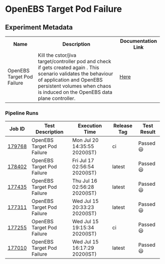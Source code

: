 # OpenEBS Target Pod Failure

## Experiment Metadata

<table>
<tr>
<th> Name </th>
<th> Description </th>
<th> Documentation Link </th>
</tr>
<tr>
 <td> OpenEBS Target Pod Failure </td>
 <td> Kill the cstor/jiva target/controller pod and check if gets created again . This scenario validates the behaviour of application and OpenEBS persistent volumes when chaos is induced on the OpenEBS data plane controller.
 </td>
 <td>  <a href="https://docs.litmuschaos.io/docs/openebs-target-pod-failure/"> Here </a> </td>
 </tr>
 </table>

### Pipeline Runs
 
| Job ID |   Test Description         | Execution Time | Release Tag   | Test Result   |
 |---------|---------------------------| --------------|--------|--------|
|     <a href= "https://gitlab.mayadata.io/litmuschaos/litmus-e2e/-/jobs/179768">179768</a>           |  OpenEBS Target Pod Failure           | Mon Jul 20 14:35:55 2020(IST)  | ci | Passed :smiley: |
|     <a href= "https://gitlab.mayadata.io/litmuschaos/litmus-e2e/-/jobs/178402">178402</a>           |  OpenEBS Target Pod Failure           | Fri Jul 17 02:56:54 2020(IST)  | latest | Passed :smiley: |
|     <a href= "https://gitlab.mayadata.io/litmuschaos/litmus-e2e/-/jobs/177435">177435</a>           |  OpenEBS Target Pod Failure           | Thu Jul 16 02:56:28 2020(IST)  | latest | Passed :smiley: |
|     <a href= "https://gitlab.mayadata.io/litmuschaos/litmus-e2e/-/jobs/177311">177311</a>           |  OpenEBS Target Pod Failure           | Wed Jul 15 20:33:23 2020(IST)  | latest | Passed :smiley: |
|     <a href= "https://gitlab.mayadata.io/litmuschaos/litmus-e2e/-/jobs/177255">177255</a>           |  OpenEBS Target Pod Failure           | Wed Jul 15 19:15:34 2020(IST)  | ci | Passed :smiley: |
 |    <a href= "https://gitlab.mayadata.io/litmuschaos/litmus-e2e/-/jobs/177010">177010</a>   |  OpenEBS Target Pod Failure           |  Wed Jul 15 16:17:29 2020(IST)     |latest  |Passed :smiley:  |
